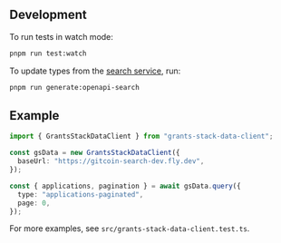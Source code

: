 ## Development

To run tests in watch mode:

```sh
pnpm run test:watch
```

To update types from the [search service](https://gitcoin-search-dev.fly.dev/docs), run:

```sh
pnpm run generate:openapi-search
```

## Example

```ts
import { GrantsStackDataClient } from "grants-stack-data-client";

const gsData = new GrantsStackDataClient({
  baseUrl: "https://gitcoin-search-dev.fly.dev",
});

const { applications, pagination } = await gsData.query({
  type: "applications-paginated",
  page: 0,
});
```

For more examples, see `src/grants-stack-data-client.test.ts`.
